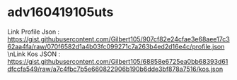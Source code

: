 # adv160419105uts

Link Profile Json : https://gist.githubusercontent.com/Gilbert105/907cf82e24cfae3e68aee17c362aa4fa/raw/070f6582d1a4b03fc099271c7a263b4ed2d16e4c/profile.json
\nLink Kos JSON : https://gist.githubusercontent.com/Gilbert105/68858e6725ea0bb68393d61dfccfa549/raw/a7c4fbc7b5e660822906b190b6dde3bf878a7516/kos.json
